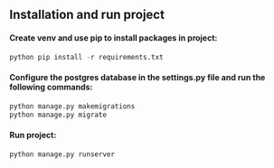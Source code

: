 ## Installation and run project
#### Create venv and use pip to install packages in project:
```python
python pip install -r requirements.txt
```

#### Configure the postgres database in the settings.py file and run the following commands:
```python
python manage.py makemigrations
python manage.py migrate
```

#### Run project:
```python
python manage.py runserver
```
